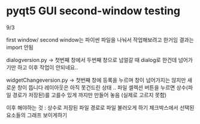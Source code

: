 # pyqt5 GUI second-window testing

9/3

first window/ second window는 파이썬 파일을 나눠서 작업해보려고 한거임
결과는 import 안됨

dialogversion.py -> 첫번째 창에서 두번째 창으로 넘얼갈 때 dialog로 한건데
넘어가기만 하고 이후 작업이 안되네요..

widgetChangeversion.py -> 첫번째 창에 등록을 누르며 창이 넘어가지는 않지만 새로운 창이 뜹니다
레이아웃은 아직 못건드린 상태 .. 
파일 셀렉션 버튼을 누르면 상수(파일 경로가 저장된)를 고를수 있게 까지만 만들어 놓음 (실제로 고르지 못함)

이후 해야하는 것
: 상수로 저장된 파일 경로로 파일 불러오게 하기
  체크박스에서 선택된 요소들의 그래프 보이게하기
  

